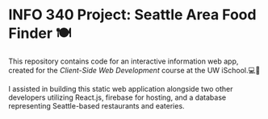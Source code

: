 # INFO 340 Project: Seattle Area Food Finder 🍽️

This repository contains code for an interactive information web app, created for the _Client-Side Web Development_ course at the UW iSchool.💻🏫<br>

I assisted in building this static web application alongside two other developers utilizing React.js, firebase for hosting, and a database representing Seattle-based restaurants and eateries. 
